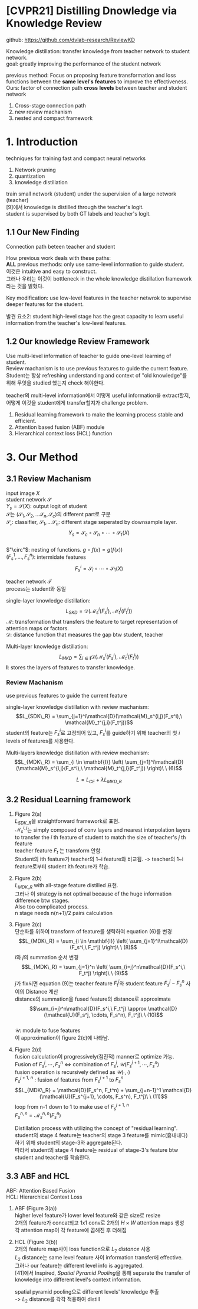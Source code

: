 # [CVPR21] Distilling Dnowledge via Knowledge Review

github: https://github.com/dvlab-research/ReviewKD

Knowledge distillation: transfer knowledge from teacher network to student network.  
goal: greatly improving the performance of the student network  

previous method: Focus on proposing feature transformation and loss functions between the $\mathbf{same\ level's\ features}$ to improve the effectiveness.   
Ours: factor of connection path $\mathbf{cross\ levels}$ between teacher and student network  

1. Cross-stage connection path  
2. new review machanism  
3. nested and compact framework

# 1. Introduction
techniques for training fast and compact neural networks
1. Network pruning
2. quantization
3. knowledge distillation  

train small network (student) under the supervision of a large network (teacher)  
[9]에서 knowledge is distilled through the teacher's logit.  
student is supervised by both GT labels and teacher's logit.  

## 1.1 Our New Finding
Connection path beteen teacher and student  

How previous work deals with these paths:  
$\mathbf{ALL}$ previous methods: only use same-level information to guide student.  
이것은 intuitive and easy to construct.  
그러나 우리는 이것이 bottleneck in the whole knowledge distillation framework라는 것을 밝혔다.  

Key modification: use low-level features in the teacher netwrok to supervise deeper features for the student.   

발견 요소2: student high-level stage has the great capacity to learn useful information from the teacher's low-level features.  

## 1.2 Our knowledge Review Framework
Use multi-level information of teacher to guide one-level learning of student.  
Review machanism is to use previous features to guide the current feature.  
Student는 항상 refreshing understanding and context of "old knowledge"를 위해 무엇을 studied 했는지 check 해야한다.  

teacher의 multi-level information에서 어떻게 useful information을 extract할지, 어떻게 이것을 student에게 transfer할지가 challenge problem.  
1. Residual learning framework to make the learning process stable and efficient.  
2. Attention based fusion (ABF) module  
3. Hierarchical context loss (HCL) function  

# 3. Our Method
## 3.1 Review Machanism
input image $X$  
student network $\mathcal{S}$  
$Y_s = \mathcal{S}(X)$: output logit of student  
$\mathcal{S}$는 $(\mathcal{S}_1, \mathcal{S}_2, \ldots \mathcal{S}_n, \mathcal{S}_c)$의 different part로 구분  
$\mathcal{S_c}$: classifier, $\mathcal{S}_1, \ldots \mathcal{S}_n$: different stage seperated by downsample layer.  
$$Y_s = \mathcal{S}_c \circ \mathcal{S}_n \circ \cdots \circ \mathcal{S}_1(X)$$  
$"\circ"$: nesting of functions.  $g \circ f(x) = g(f(x))$  
$(F_s^1, ... , F_s^n)$: intermidate features  
$$F_s^i = \mathcal{S}_i \circ \cdots \circ \mathcal{S}_1(X)$$  

teacher network $\mathcal{T}$  
process는 student와 동일  

single-layer knowledge distillation:
$$ L_{SKD} = \mathcal{D}(\mathcal{M}_s^i(F_s^i),\ \mathcal{M}_t^i(F_t^i))$$
$\mathcal{M}$: transformation that transfers the feature to target representation of attention maps or factors.  
$\mathcal{D}$: distance function that measures the gap btw student, teacher  

Multi-layer knowledge distillation:
$$L_{MKD} = \sum_{i \in \mathbf{I}}\mathcal{D}(\mathcal{M}_s^i(F_s^i),\ \mathcal{M}_t^i(F_t^i))$$
$\mathbf{I}$: stores the layers of features to transfer knowledge.  

### Review Machanism
use previous features to guide the current feature  

single-layer knowledge distillation with review machanism:
$$L_{SDK\_R} = \sum_{j=1}^i\mathcal{D}(\mathcal{M}_s^{i,j}(F_s^i),\ \mathcal{M}_t^{j,i}(F_t^j))$$
student의 feature는 $F_s^i$로 고정되어 있고, $F_s^i$를 guide하기 위해 teacher의 첫 $i$ levels of features를 사용한다.  

Multi-layers knowledge distillation with review mechanism:
$$L_{MDK\_R} = \sum_{i \in \mathbf{I}} \left(  \sum_{j=1}^i\mathcal{D}(\mathcal{M}_s^{i,j}(F_s^i),\ \mathcal{M}_t^{j,i}(F_t^j)) \right)\ \ (6)$$

$$ L = L_{CE} + \lambda L_{MKD\_R}$$

## 3.2 Residual Learning framework
1. Figure 2(a)    
    $L_{SDK\_R}$을 straightforward framework로 표현.  
    $\mathcal{M}_s^{i,j}$는 simply composed of conv layers and nearest interpolation layers to transfer the $i$ th feature of student to match the size of teacher's $j$ th feature  
    teacher feature $F_t$ 는 transform 안함.  
    Student의 ith feature가 teacher의 1~i feature와 비교됨. -> teacher의 1~i feature로부터 student ith feature가 학습.  

2. Figure 2(b)  
    $L_{MDK\_R}$ with all-stage feature distilled 표현.  
    그러나 이 strategy is not optimal because of the huge information difference btw stages.  
    Also too complicated process.  
    n stage needs n(n+1)/2 pairs calculation  

3. Figure 2(c)  
    단순화를 위하여 transform of feature를 생략하여 equation (6)를 변경  
    $$L_{MDK\_R} = \sum_{i \in \mathbf{I}} \left(  \sum_{j=1}^i\mathcal{D}(F_s^i,\ F_t^j) \right)\ \ (8)$$
    $i$와 $j$의 summation 순서 변경  
    $$L_{MDK\_R} = \sum_{j=1}^n \left(  \sum_{i=j}^n\mathcal{D}(F_s^i,\ F_t^j) \right)\ \ (9)$$
    $j$가 fix되면 equation (9)는 teacher feature $F_t^j$와 student feature $F_s^j-F_s^n$ 사이의 Distance 계산  
    distance의 summation을 fused feature의 distance로 approximate  
    $$\sum_{i=j}^n\mathcal{D}(F_s^i,\ F_t^j) \approx \mathcal{D}(\mathcal{U}(F_s^j, \cdots, F_s^n), F_t^j)\ \ (10)$$  
    $\mathcal{U}$: module to fuse features  
    이 approximation이 figure 2(c)에 나타남.
4. Figure 2(d)  
    fusion calculation이 progressively(점진적) manner로 optimize 가능.  
    Fusion of $F_s^j, \cdots, F_s^n$ $\Leftrightarrow$ combination of $F_s^j$, $\mathcal{U}(F_s^{j+1}, \cdots, F_s^n)$  
    fusion operation is recursively defined as $\mathcal{U}(\cdot, \cdot)$  
    $F_s^{j+1,\ n}$ : fusion of features from $F_s^{j+1}$ to $F_s^n$  
    $$L_{MDK\_R} = \mathcal{D}(F_s^n, F_t^n) + \sum_{j=n-1}^1 \mathcal{D}(\mathcal{U}(F_s^{j+1}, \cdots, F_s^n), F_t^j)\ \ (11)$$
    loop from n-1 down to 1 to make use of $F_s^{j+1,\ n}$  
    $F_s^{n,n} = \mathcal{M}_s^{n,n}(F_s^n)$  

    Distillation process with utilizing the concept of "residual learning".  
    student의 stage 4 feature는 teacher의 stage 3 feature를 mimic(흉내내다)하기 위해 student의 stage-3와 aggregate된다.  
    따라서 student의 stage 4 feature는 residual of stage-3's feature btw student and teacher를 학습한다.  

## 3.3 ABF and HCL
ABF: Attention Based Fusion  
HCL: Hierarchical Context Loss  

1. ABF (Figure 3(a))  
    higher level feature가 lower level feature와 같은 size로 resize  
    2개의 feature가 concat되고 1x1 conv로 2개의 $H \times W$ attention maps 생성  
    각 attention map이 각 feature에 곱해진 후 더해짐  
2. HCL (Figure 3(b))  
    2개의 feature map사이 loss function으로 $L_2\ distance$ 사용  
    $L_2$ distance는 same level feature 사이 information transfer에 effective.  
    그러나 our feature는 different level info is aggregated.  
    [41]에서 Inspired, $Spatial\ Pyramid\ Pooling$을 통해 separate the transfer of knowledge into different level's context information.  

    spatial pyramid pooling으로 different levels' knowledge 추출  
    -> $L_2$ distance를 각각 적용하여 distill  



